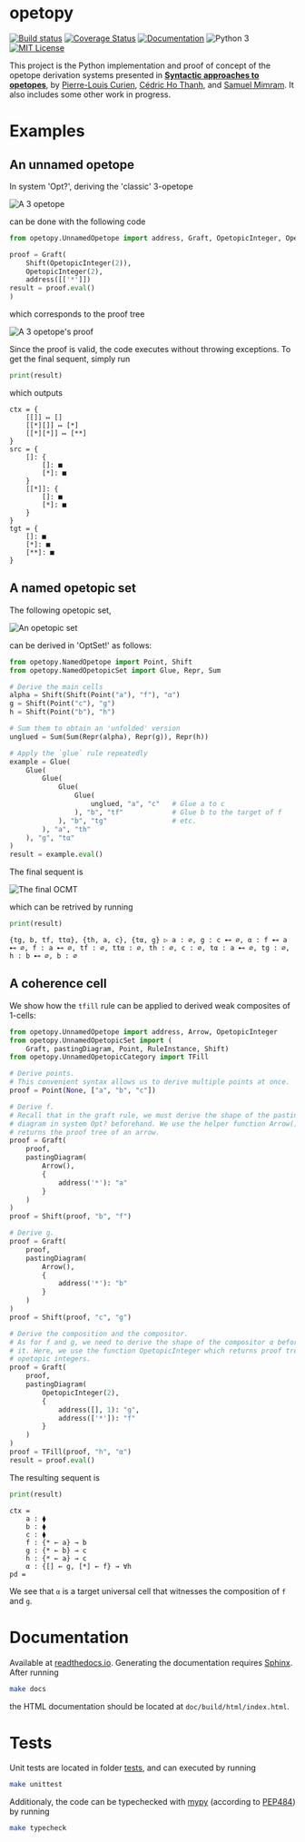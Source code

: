 opetopy
=======

[![Build status](https://travis-ci.com/altaris/opetopy.svg?branch=master)](https://travis-ci.com/altaris/opetopy)
[![Coverage Status](https://coveralls.io/repos/github/altaris/opetopy/badge.svg?branch=master)](https://coveralls.io/github/altaris/opetopy?branch=master)
[![Documentation](https://readthedocs.org/projects/opetopy/badge/?version=latest)](https://opetopy.readthedocs.io/en/latest/)
![Python 3](https://badgen.net/badge/Python/3/blue)
[![MIT License](https://badgen.net/badge/license/MIT/blue)](https://choosealicense.com/licenses/mit/)

This project is the Python implementation and proof of concept of the opetope
derivation systems presented in [**Syntactic approaches to
opetopes**](https://arxiv.org/abs/1903.05848), by [Pierre-Louis
Curien](https://www.irif.fr/~curien/), [Cédric Ho
Thanh](https://hothanh.fr/cedric), and [Samuel
Mimram](http://www.lix.polytechnique.fr/Labo/Samuel.Mimram). It also includes
some other work in progress.

# Examples

## An unnamed opetope

In system 'Opt?', deriving the 'classic' 3-opetope

![A 3 opetope](.imgs/unnamed_classic_ps.png)

can be done with the following code
```python
from opetopy.UnnamedOpetope import address, Graft, OpetopicInteger, OpetopicTree, Shift

proof = Graft(
    Shift(OpetopicInteger(2)),
    OpetopicInteger(2),
    address([['*']])
result = proof.eval()
)
```
which corresponds to the proof tree

![A 3 opetope's proof](.imgs/unnamed_classic_proof.png)

Since the proof is valid, the code executes without throwing exceptions. To get
the final sequent, simply run
```python
print(result)
```
which outputs

```
ctx = {
    [[]] ↦ []
    [[*][]] ↦ [*]
    [[*][*]] ↦ [**]
}
src = {
    []: {
        []: ■
        [*]: ■
    }
    [[*]]: {
        []: ■
        [*]: ■
    }
}
tgt = {
    []: ■
    [*]: ■
    [**]: ■
}
```

## A named opetopic set

The following opetopic set,

![An opetopic set](.imgs/named_opetopicset_graphical.png)

can be derived in 'OptSet!' as follows:

```python
from opetopy.NamedOpetope import Point, Shift
from opetopy.NamedOpetopicSet import Glue, Repr, Sum

# Derive the main cells
alpha = Shift(Shift(Point("a"), "f"), "α")
g = Shift(Point("c"), "g")
h = Shift(Point("b"), "h")

# Sum them to obtain an 'unfolded' version
unglued = Sum(Sum(Repr(alpha), Repr(g)), Repr(h))

# Apply the `glue` rule repeatedly
example = Glue(
    Glue(
        Glue(
            Glue(
                Glue(
                    unglued, "a", "c"   # Glue a to c
                ), "b", "tf"            # Glue b to the target of f
            ), "b", "tg"                # etc.
        ), "a", "th"
    ), "g", "tα"
)
result = example.eval()

```

The final sequent is

![The final OCMT](.imgs/named_opetopicset_final.png)

which can be retrived by running

```python
print(result)
```

```
{tg, b, tf, ttα}, {th, a, c}, {tα, g} ▷ a : ∅, g : c ⊷ ∅, α : f ⊷ a ⊷ ∅, f : a ⊷ ∅, tf : ∅, ttα : ∅, th : ∅, c : ∅, tα : a ⊷ ∅, tg : ∅, h : b ⊷ ∅, b : ∅
```

## A coherence cell

We show how the ``tfill`` rule can be applied to derived weak composites of
1-cells:

```python
from opetopy.UnnamedOpetope import address, Arrow, OpetopicInteger
from opetopy.UnnamedOpetopicSet import (
    Graft, pastingDiagram, Point, RuleInstance, Shift)
from opetopy.UnnamedOpetopicCategory import TFill

# Derive points.
# This convenient syntax allows us to derive multiple points at once.
proof = Point(None, ["a", "b", "c"])

# Derive f.
# Recall that in the graft rule, we must derive the shape of the pasting
# diagram in system Opt? beforehand. We use the helper function Arrow() which
# returns the proof tree of an arrow.
proof = Graft(
    proof,
    pastingDiagram(
        Arrow(),
        {
            address('*'): "a"
        }
    )
)
proof = Shift(proof, "b", "f")

# Derive g.
proof = Graft(
    proof,
    pastingDiagram(
        Arrow(),
        {
            address('*'): "b"
        }
    )
)
proof = Shift(proof, "c", "g")

# Derive the composition and the compositor.
# As for f and g, we need to derive the shape of the compositor α before adding
# it. Here, we use the function OpetopicInteger which returns proof trees for
# opetopic integers.
proof = Graft(
    proof,
    pastingDiagram(
        OpetopicInteger(2),
        {
            address([], 1): "g",
            address(['*']): "f"
        }
    )
)
proof = TFill(proof, "h", "α")
result = proof.eval()
```

The resulting sequent is

```python
print(result)
```

```
ctx =
    a : ⧫
    b : ⧫
    c : ⧫
    f : {* ← a} → b
    g : {* ← b} → c
    h : {* ← a} → c
    α : {[] ← g, [*] ← f} → ∀h
pd =
```
We see that ``α`` is a target universal cell that witnesses the composition of
``f`` and ``g``.


# Documentation

Available at [readthedocs.io](https://readthedocs.io/en/latest/?badge=latest).
Generating the documentation requires
[Sphinx](http://www.sphinx-doc.org/en/stable/). After running
```sh
make docs
```
the HTML documentation should be located at `doc/build/html/index.html`.

# Tests

Unit tests are located in folder [tests](tests/), and can executed by running
```sh
make unittest
```

Additionaly, the code can be typechecked with [mypy](http://mypy-lang.org/)
(according to [PEP484](https://www.python.org/dev/peps/pep-0484/)) by running
```sh
make typecheck
```
